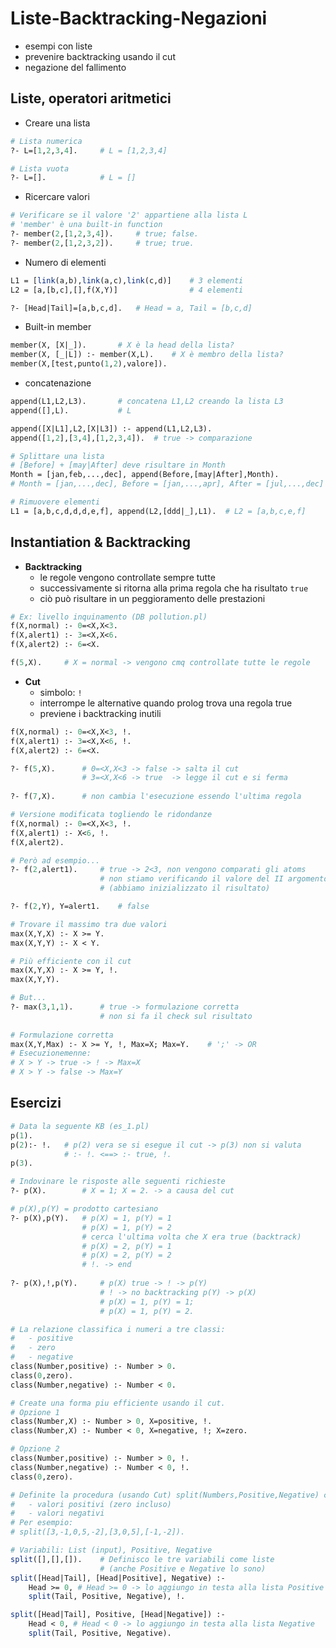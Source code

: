 # Liste-Backtracking-Negazioni

- esempi con liste
- prevenire backtracking usando il cut
- negazione del fallimento

## Liste, operatori aritmetici

- Creare una lista

```perl
# Lista numerica
?- L=[1,2,3,4].		# L = [1,2,3,4]

# Lista vuota
?- L=[].			# L = []
```

- Ricercare valori

```perl
# Verificare se il valore '2' appartiene alla lista L
# 'member' è una built-in function
?- member(2,[1,2,3,4]).		# true; false.
?- member(2,[1,2,3,2]).		# true; true.
```

- Numero di elementi

```perl
L1 = [link(a,b),link(a,c),link(c,d)]	# 3 elementi
L2 = [a,[b,c],[],f(X,Y)]				# 4 elementi

?- [Head|Tail]=[a,b,c,d].	# Head = a, Tail = [b,c,d]
```

- Built-in member

```perl
member(X, [X|_]).		# X è la head della lista?
member(X, [_|L]) :- member(X,L).	# X è membro della lista?
member(X,[test,punto(1,2),valore]).

```

- concatenazione

```perl
append(L1,L2,L3).		# concatena L1,L2 creando la lista L3
append([],L).			# L

append([X|L1],L2,[X|L3]) :- append(L1,L2,L3).
append([1,2],[3,4],[1,2,3,4]).	# true -> comparazione

# Splittare una lista
# [Before] + [may|After] deve risultare in Month
Month = [jan,feb,...,dec], append(Before,[may|After],Month).
# Month = [jan,...,dec], Before = [jan,...,apr], After = [jul,...,dec]

# Rimuovere elementi
L1 = [a,b,c,d,d,d,e,f], append(L2,[ddd|_],L1).	# L2 = [a,b,c,e,f]
```

## Instantiation & Backtracking

- **Backtracking**
  - le regole vengono controllate sempre tutte
  - successivamente si ritorna alla prima regola che ha risultato `true`
  - ciò può risultare in un peggioramento delle prestazioni

```perl
# Ex: livello inquinamento (DB pollution.pl)
f(X,normal) :- 0=<X,X<3.
f(X,alert1) :- 3=<X,X<6.
f(X,alert2) :- 6=<X.

f(5,X).		# X = normal -> vengono cmq controllate tutte le regole
```

- **Cut**
  - simbolo: `!`
  - interrompe le alternative quando prolog trova una regola true
  - previene i backtracking inutili

```perl
f(X,normal) :- 0=<X,X<3, !.
f(X,alert1) :- 3=<X,X<6, !.
f(X,alert2) :- 6=<X.

?- f(5,X). 		# 0=<X,X<3 -> false -> salta il cut
				# 3=<X,X<6 -> true  -> legge il cut e si ferma
			
?- f(7,X).		# non cambia l'esecuzione essendo l'ultima regola
```

```perl
# Versione modificata togliendo le ridondanze
f(X,normal) :- 0=<X,X<3, !.
f(X,alert1) :- X<6, !.
f(X,alert2).

# Però ad esempio...
?- f(2,alert1).		# true -> 2<3, non vengono comparati gli atoms
					# non stiamo verificando il valore del II argomento
					# (abbiamo inizializzato il risultato)

?- f(2,Y), Y=alert1.	# false
```

```perl
# Trovare il massimo tra due valori
max(X,Y,X) :- X >= Y.
max(X,Y,Y) :- X < Y.

# Più efficiente con il cut
max(X,Y,X) :- X >= Y, !.
max(X,Y,Y).

# But...
?- max(3,1,1).		# true -> formulazione corretta
					# non si fa il check sul risultato
					
# Formulazione corretta
max(X,Y,Max) :- X >= Y, !, Max=X; Max=Y.	# ';' -> OR
# Esecuzionemenne:
# X > Y -> true -> ! -> Max=X
# X > Y -> false -> Max=Y

```

## Esercizi

```perl
# Data la seguente KB (es_1.pl)
p(1).
p(2):- !.	# p(2) vera se si esegue il cut -> p(3) non si valuta
			# :- !. <==> :- true, !.
p(3).

# Indovinare le risposte alle seguenti richieste
?- p(X).		# X = 1; X = 2. -> a causa del cut

# p(X),p(Y) = prodotto cartesiano
?- p(X),p(Y).	# p(X) = 1, p(Y) = 1
				# p(X) = 1, p(Y) = 2
				# cerca l'ultima volta che X era true (backtrack)
				# p(X) = 2, p(Y) = 1
				# p(X) = 2, p(Y) = 2
				# !. -> end
				
?- p(X),!,p(Y).		# p(X) true -> ! -> p(Y)
					# ! -> no backtracking p(Y) -> p(X)
					# p(X) = 1, p(Y) = 1;
					# p(X) = 1, p(Y) = 2.
```

```perl
# La relazione classifica i numeri a tre classi: 
#	- positive
#	- zero
#	- negative
class(Number,positive) :- Number > 0.
class(0,zero).
class(Number,negative) :- Number < 0.

# Create una forma piu efficiente usando il cut.
# Opzione 1
class(Number,X) :- Number > 0, X=positive, !.
class(Number,X) :- Number < 0, X=negative, !; X=zero.

# Opzione 2
class(Number,positive) :- Number > 0, !.
class(Number,negative) :- Number < 0, !.
class(0,zero).
```

```perl
# Definite la procedura (usando Cut) split(Numbers,Positive,Negative) che divide una lista di numeri in due liste: 
#	- valori positivi (zero incluso)
#	- valori negativi
# Per esempio:
# split([3,-1,0,5,-2],[3,0,5],[-1,-2]).

# Variabili: List (input), Positive, Negative
split([],[],[]).	# Definisco le tre variabili come liste
					# (anche Positive e Negative lo sono)
split([Head|Tail], [Head|Positive], Negative) :- 
	Head >= 0, # Head >= 0 -> lo aggiungo in testa alla lista Positive
	split(Tail, Positive, Negative), !.

split([Head|Tail], Positive, [Head|Negative]) :- 
	Head < 0, # Head < 0 -> lo aggiungo in testa alla lista Negative
	split(Tail, Positive, Negative).
```



